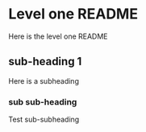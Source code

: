 # Level one README
Here is the level one README

## sub-heading 1
Here is a subheading

### sub sub-heading
Test sub-subheading